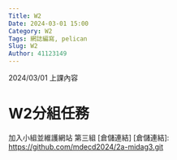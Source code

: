 ```yaml
---
Title: W2
Date: 2024-03-01 15:00
Category: W2
Tags: 網誌編寫, pelican
Slug: W2
Author: 41123149
---
```


2024/03/01 上課內容

<!-- PELICAN_END_SUMMARY -->

# W2分組任務 
加入小組並維護網站
第三組 [倉儲連結]
[倉儲連結]: https://github.com/mdecd2024/2a-midag3.git